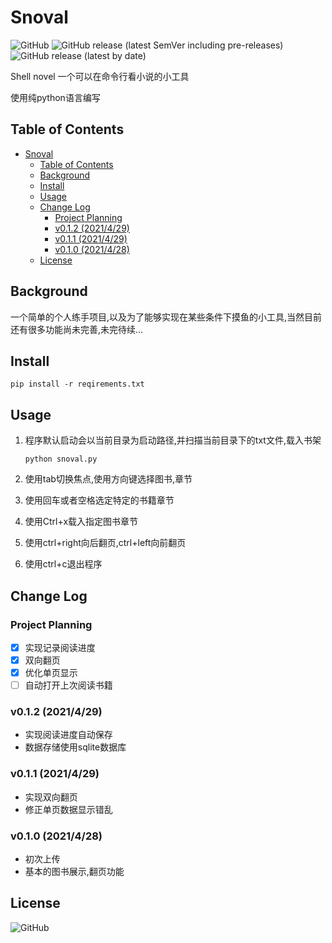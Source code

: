 <!--
 * @Description: 
 * @Author: cc
 * @Date: 2021-04-28 10:30:20
 * @LastEditors: cc
 * @LastEditTime: 2021-04-29 18:10:58
-->
# Snoval

![GitHub](https://img.shields.io/github/license/needhourger/snovel)
![GitHub release (latest SemVer including pre-releases)](https://img.shields.io/github/v/release/needhourger/snovel?include_prereleases)
![GitHub release (latest by date)](https://img.shields.io/github/v/release/needhourger/snovel)

Shell novel 一个可以在命令行看小说的小工具

使用纯python语言编写


## Table of Contents

- [Snoval](#snoval)
  - [Table of Contents](#table-of-contents)
  - [Background](#background)
  - [Install](#install)
  - [Usage](#usage)
  - [Change Log](#change-log)
    - [Project Planning](#project-planning)
    - [v0.1.2 (2021/4/29)](#v012-2021429)
    - [v0.1.1 (2021/4/29)](#v011-2021429)
    - [v0.1.0 (2021/4/28)](#v010-2021428)
  - [License](#license)

## Background

一个简单的个人练手项目,以及为了能够实现在某些条件下摸鱼的小工具,当然目前还有很多功能尚未完善,未完待续...

## Install
```
pip install -r reqirements.txt
```

## Usage
1. 程序默认启动会以当前目录为启动路径,并扫描当前目录下的txt文件,载入书架
   ```
   python snoval.py
   ```
2. 使用tab切换焦点,使用方向键选择图书,章节

3. 使用回车或者空格选定特定的书籍章节
   
4. 使用Ctrl+x载入指定图书章节
   
5. 使用ctrl+right向后翻页,ctrl+left向前翻页
   
6. 使用ctrl+c退出程序

## Change Log

### Project Planning
- [x] 实现记录阅读进度
- [x] 双向翻页
- [x] 优化单页显示
- [ ] 自动打开上次阅读书籍

### v0.1.2 (2021/4/29)

- 实现阅读进度自动保存
- 数据存储使用sqlite数据库

### v0.1.1 (2021/4/29)

- 实现双向翻页
- 修正单页数据显示错乱

### v0.1.0 (2021/4/28)

- 初次上传
- 基本的图书展示,翻页功能

## License

![GitHub](https://img.shields.io/github/license/needhourger/snovel)

